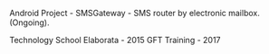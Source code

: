 Android Project - SMSGateway - SMS router by electronic mailbox. (Ongoing).

Technology School Elaborata - 2015
GFT Training                - 2017
